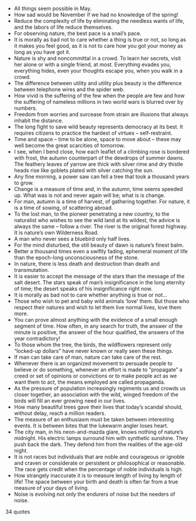  - All things seem possible in May.
 - How sad would be November if we had no knowledge of the spring!
 - Reduce the complexity of life by eliminating the needless wants of life, and the labors of life reduce themselves.
 - For observing nature, the best pace is a snail’s pace.
 - It is morally as bad not to care whether a thing is true or not, so long as it makes you feel good, as it is not to care how you got your money as long as you have got it.
 - Nature is shy and noncommittal in a crowd. To learn her secrets, visit her alone or with a single friend, at most. Everything evades you, everything hides, even your thoughts escape you, when you walk in a crowd.
 - The difference between utility and utility plus beauty is the difference between telephone wires and the spider web.
 - How vivid is the suffering of the few when the people are few and how the suffering of nameless millions in two world wars is blurred over by numbers.
 - Freedom from worries and surcease from strain are illusions that always inhabit the distance.
 - The long fight to save wild beauty represents democracy at its best. It requires citizens to practice the hardest of virtues – self-restraint.
 - Time and space – time to be alone, space to move about – these may well become the great scarcities of tomorrow.
 - I see, when I bend close, how each leaflet of a climbing rose is bordered with frost, the autumn counterpart of the dewdrops of summer dawns. The feathery leaves of yarrow are thick with silver rime and dry thistle heads rise like goblets plated with silver catching the sun.
 - Any fine morning, a power saw can fell a tree that took a thousand years to grow.
 - Change is a measure of time and, in the autumn, time seems speeded up. What was is not and never again will be; what is is change.
 - For man, autumn is a time of harvest, of gathering together. For nature, it is a time of sowing, of scattering abroad.
 - To the lost man, to the pioneer penetrating a new country, to the naturalist who wishes to see the wild land at its wildest, the advice is always the same – follow a river. The river is the original forest highway. It is nature’s own Wilderness Road.
 - A man who never sees a bluebird only half lives.
 - For the mind disturbed, the still beauty of dawn is nature’s finest balm.
 - Better a thousand times even a swiftly fading, ephemeral moment of life than the epoch-long unconsciousness of the stone.
 - In nature, there is less death and destruction than death and transmutation.
 - It is easier to accept the message of the stars than the message of the salt desert. The stars speak of man’s insignificance in the long eternity of time; the desert speaks of his insignificance right now.
 - It is morally as bad not to care whether anything is true or not...
 - Those who wish to pet and baby wild animals ‘love’ them. But those who respect their natures and wish to let them live normal lives, love them more.
 - You can prove almost anything with the evidence of a small enough segment of time. How often, in any search for truth, the answer of the minute is positive, the answer of the hour qualified, the answers of the year contradictory!
 - To those whom the tree, the birds, the wildflowers represent only “locked-up dollars” have never known or really seen these things.
 - If man can take care of man, nature can take care of the rest.
 - Whenever there is an organized movement to persuade people to believe or do something, whenever an effort is made to “propagate” a creed or set of opinions or convictions or to make people act as we want them to act, the means employed are called propaganda.
 - As the pressure of population increasingly regiments us and crowds us closer together, an association with the wild, winged freedom of the birds will fill an ever growing need in our lives.
 - How many beautiful trees gave their lives that today’s scandal should, without delay, reach a million readers.
 - The measure of an enthusiasm must be taken between interesting events. It is between bites that the lukewarm angler loses heart.
 - The city man, in his neon-and-mazda glare, knows nothing of nature’s midnight. His electric lamps surround him with synthetic sunshine. They push back the dark. They defend him from the realities of the age-old night.
 - It is not races but individuals that are noble and courageous or ignoble and craven or considerate or persistent or philosophical or reasonable. The race gets credit when the percentage of noble individuals is high.
 - How strangely inaccurate it is to measure length of living by length of life! The space between your birth and death is often far from a true measure of your days of living.
 - Noise is evolving not only the endurers of noise but the needers of noise.

34 quotes